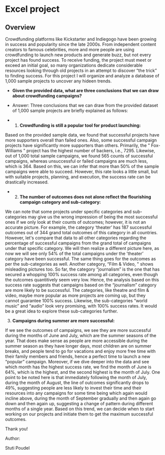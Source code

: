 # Excel project

## Overview

Crowdfunding platforms like Kickstarter and Indiegogo have been growing in success and popularity since the late 2000s. From independent content creators to famous celebrities, more and more people are using crowdfunding to launch new products and generate buzz, but not every project has found success. To receive funding, the project must meet or exceed an initial goal, so many organizations dedicate considerable resources looking through old projects in an attempt to discover “the trick” to finding success.
For this project I will organize and analyze a database of 1,000 sample projects to uncover any hideen trends. 


- **Given the provided data, what are three conclusions that we can draw about crowdfunding campaigns?**

- Answer:  Three conclusions that we can draw from the provided dataset of 1,000 sample projects are briefly explained as follows:

- 1. **Crowdfunding is still a popular tool for product launching:**

 Based on the provided sample data, we found that successful projects have more supporters overall than failed ones. Also, some successful campaign projects have significantly more supporters than others. Primarily, the " Fox-Williams " project has the highest number of backers, i.e., 7295.
Likewise, out of 1,000 total sample campaigns, we found 565 counts of successful campaigns, whereas unsuccessful or failed campaigns are much less, which is 364. Based on this, we can infer that more than 50% of the sample campaigns were able to succeed. However, this rate looks a little small, but with suitable projects, planning, and execution, the success rate can be drastically increased.

- 2. **The number of outcomes does not alone reflect the flourishing campaign category and sub-category:** 

We can note that some projects under specific categories and sub-categories may give us the wrong impression of being the most successful ones if we only look at their counts of outcomes; however, it is not an accurate picture. For example, the category ‘theater’ has 187 successful outcomes out of 344 grand total outcomes of this category in all countries. However, let's compare that data to all other categories regarding the percentage of successful campaigns from the grand total of campaigns under that specific category. We will then realize a different picture here, as now we will see only 54% of the total campaigns under the ’theater’ category have been successful. The same thing goes for the outcomes as per the sub-categories as well. Another category, “Film & Video, " shows misleading pictures too. So far, the category “journalism” is the one that has secured a whopping 100% success rate among all categories, even though the outcomes quantitively seem very low. 
Hence, the analysis based on this success rate suggests that campaigns based on the “journalism” category are more likely to be successful. The categories, like theatre and film & video, maybe more popular as more projects are coming up, but they cannot guarantee 100% success. Likewise, the sub-categories “world music” and “audio” look very promising, with 100% success rates. It would be a great idea to explore these sub-categories further. 

3. **Campaigns during summer are more successful:**

 If we see the outcomes of campaigns, we see they are more successful during the months of June and July, which are the summer seasons of the year. That does make sense as people are more accessible during the summer season as they have longer days, most children are on summer breaks, and people tend to go for vacations and enjoy more free time with their family members and friends, hence a perfect time to launch a new “popular” campaign.
 Moreover, if we dive deeper into the data and see which month has the highest success rate, we find the month of June is 64%, which is the highest, and the second highest is the month of July. One point to be noted here is that immediately following the month of July, during the month of August, the line of outcomes significantly drops to 49%, suggesting people are less likely to invest their time and their resources into any campaigns for some time being which again would incline above, during the month of September gradually and then again go down and then again up, suggesting a change of pattern during different months of a single year.
Based on this trend, we can decide when to start working on our projects and initiate them to get the maximum successful outcomes.


Thank you!

Author:

Stuti Poudel